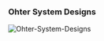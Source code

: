 
### Ohter System Designs

![Ohter-System-Designs]([https://github.com/codewonkamentor/SystemDesign/blob/main/SpotifyTop10Songs/SpotifyTop10Songs.png](https://github.com/codewonkamentor/SystemDesign/blob/main/OtherSystemDesigns/OtherSystemDesigns.png))
